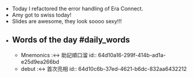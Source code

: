 - Today I refactored the error handling of Era Connect.
- Amy got to swiss today!
- Slides are awesome, they look soooo sexy!!!
- ## Words of the day #daily_words
	- Mnemonics :<-> 助記順口溜
	  id:: 64d10a16-299f-414b-ad1a-e25d9ea266bd
	- debut :<-> 首次亮相
	  id:: 64d10c6b-37ed-4621-b6dc-832aa6432212